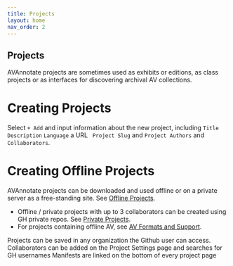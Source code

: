 ```yaml
---
title: Projects
layout: home
nav_order: 2
---
```

## Projects
AVAnnotate projects are sometimes used as exhibits or editions, as class projects or as interfaces for discovering archival AV collections. 

# Creating Projects
Select `+ Add` and input information about the new project, including `Title` `Description` `Language` a URL ` Project Slug` and `Project Authors` and `Collaborators`.

# Creating Offline Projects
AVAnnotate projects can be downloaded and used offline or on a private server as a free-standing site. See [Offline Projects](offline.md).
- Offline / private projects with up to 3 collaborators can be created using GH private repos. See [Private Projects](private.md).
- For projects containing offline AV, see [AV Formats and Support](av.md). 

Projects can be saved in any organization the Github user can access.
Collaborators can be added on the Project Settings page and searches for GH usernames
Manifests are linked on the bottom of every project page


